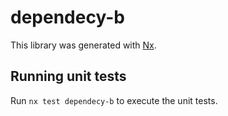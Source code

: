 # dependecy-b

This library was generated with [Nx](https://nx.dev).

## Running unit tests

Run `nx test dependecy-b` to execute the unit tests.
